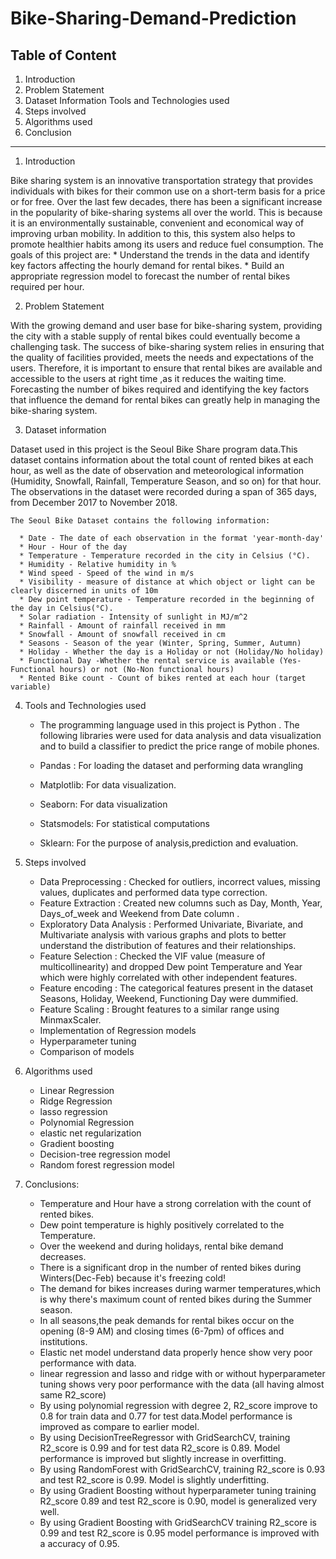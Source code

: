 # Bike-Sharing-Demand-Prediction

## Table of Content

1. Introduction
2. Problem Statement
3. Dataset Information Tools and Technologies used
4. Steps involved
5. Algorithms used
6.  Conclusion
*****
1. Introduction

  Bike sharing system is an innovative transportation strategy that provides individuals with bikes for their common use on a short-term basis for a price or for free.   Over the last few decades, there has been a significant increase in the popularity of bike-sharing systems all over the world. This is because it is an                 environmentally sustainable, convenient and economical way of improving urban mobility. In addition to this, this system also helps to promote healthier habits among   its users and reduce fuel consumption.
The goals of this project are:
    * Understand the trends in the data and identify key factors affecting the hourly demand for rental bikes.
    * Build an appropriate regression model to forecast the number of rental bikes required per hour.

2. Problem Statement

  With the growing demand and user base for bike-sharing system, providing the city with a stable supply of rental bikes could eventually become a challenging task. The success of bike-sharing system relies in ensuring that the quality of facilities provided, meets the needs and expectations of the users. Therefore, it is important to ensure that rental bikes are available and accessible to the users at right time ,as it reduces the waiting time. Forecasting the number of bikes required and identifying the key factors that influence the demand for rental bikes can greatly help in managing the bike-sharing system.

3.  Dataset information

  Dataset used in this project is the Seoul Bike Share program data.This dataset contains information about the total count of rented bikes at each hour, as well as the date of observation and meteorological information (Humidity, Snowfall, Rainfall, Temperature Season, and so on) for that hour. The observations in the dataset  were recorded during a span of 365 days, from December 2017 to November 2018.

    The Seoul Bike Dataset contains the following information:

      * Date - The date of each observation in the format 'year-month-day'
      * Hour - Hour of the day
      * Temperature - Temperature recorded in the city in Celsius (°C).
      * Humidity - Relative humidity in %
      * Wind speed - Speed of the wind in m/s
      * Visibility - measure of distance at which object or light can be clearly discerned in units of 10m
      * Dew point temperature - Temperature recorded in the beginning of the day in Celsius(°C).
      * Solar radiation - Intensity of sunlight in MJ/m^2
      * Rainfall - Amount of rainfall received in mm
      * Snowfall - Amount of snowfall received in cm
      * Seasons - Season of the year (Winter, Spring, Summer, Autumn)
      * Holiday - Whether the day is a Holiday or not (Holiday/No holiday)
      * Functional Day -Whether the rental service is available (Yes-Functional hours) or not (No-Non functional hours)
      * Rented Bike count - Count of bikes rented at each hour (target variable)
      
4. Tools and Technologies used

    * The programming language used in this project is Python . The following libraries were used for data analysis and data visualization and to build a classifier to predict the price range of mobile phones.

    * Pandas : For loading the dataset and performing data wrangling
    * Matplotlib: For data visualization.
    * Seaborn: For data visualization
    * Statsmodels: For statistical computations
    * Sklearn: For the purpose of analysis,prediction and evaluation.

4.  Steps involved

    * Data Preprocessing : Checked for outliers, incorrect values, missing values, duplicates and performed data type correction.
    * Feature Extraction : Created new columns such as Day, Month, Year, Days_of_week and Weekend from Date column .
    * Exploratory Data Analysis : Performed Univariate, Bivariate, and Multivariate analysis with various graphs and plots to better understand the distribution of features and their relationships.
    * Feature Selection : Checked the VIF value (measure of multicollinearity) and dropped Dew point Temperature and Year which were highly correlated with other independent features.
    * Feature encoding : The categorical features present in the dataset Seasons, Holiday, Weekend, Functioning Day were dummified.
    * Feature Scaling : Brought features to a similar range using MinmaxScaler.
    * Implementation of Regression models
    * Hyperparameter tuning
    * Comparison of models
   
5. Algorithms used

    * Linear Regression
    * Ridge Regression
    * lasso regression
    * Polynomial Regression
    * elastic net regularization
    * Gradient boosting
    * Decision-tree regression model
    * Random forest regression model

7. Conclusions:

    * Temperature and Hour have a strong correlation with the count of rented bikes.
    * Dew point temperature is highly positively correlated to the Temperature.
    * Over the weekend and during holidays, rental bike demand decreases.
    * There is a significant drop in the number of rented bikes during Winters(Dec-Feb) because it's freezing cold!
    * The demand for bikes increases during warmer temperatures,which is why there's maximum count of rented bikes during the Summer season.
    * In all seasons,the peak demands for rental bikes occur on the opening (8-9 AM) and closing times (6-7pm) of offices and institutions.
    * Elastic net model understand data properly hence show very poor performance with data.
    * linear regression and lasso and ridge with or without hyperparameter tuning shows very poor performance with the data (all having almost same R2_score)
    * By using polynomial regression with degree 2, R2_score improve to 0.8 for train data and 0.77 for test data.Model performance is improved as compare to earlier model.
    * By using DecisionTreeRegressor with GridSearchCV, training R2_score is 0.99 and for test data R2_score is 0.89. Model performance is improved but slightly increase in overfitting.
    * By using RandomForest with GridSearchCV, training R2_score is 0.93 and test R2_score is 0.99. Model is slightly underfitting.
    * By using Gradient Boosting without hyperparameter tuning training R2_score 0.89 and test R2_score is 0.90, model is generalized very well.
    * By using Gradient Boosting with GridSearchCV training R2_score is 0.99 and test R2_score is 0.95 model performance is improved with a accuracy of 0.95.
